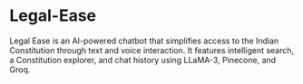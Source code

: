 # Legal-Ease
Legal Ease is an AI-powered chatbot that simplifies access to the Indian Constitution through text and voice interaction. It features intelligent search, a Constitution explorer, and chat history using LLaMA-3, Pinecone, and Groq.
